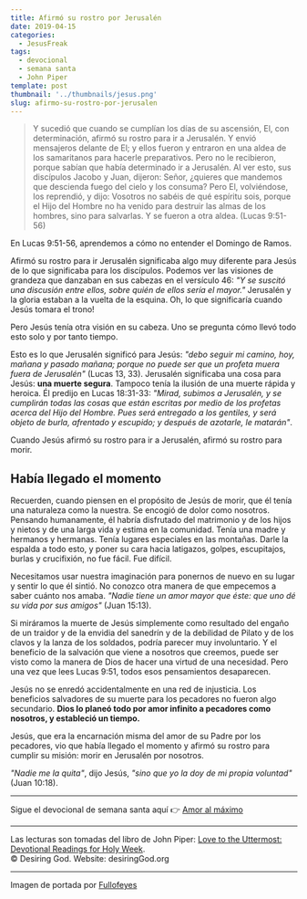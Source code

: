 ```yaml
---
title: Afirmó su rostro por Jerusalén
date: 2019-04-15
categories:
  - JesusFreak
tags:
  - devocional
  - semana santa
  - John Piper
template: post
thumbnail: '../thumbnails/jesus.png'
slug: afirmo-su-rostro-por-jerusalen
---
```


>  Y sucedió que cuando se cumplían los días de su ascensión, El, con determinación, afirmó su rostro para ir a Jerusalén. Y envió mensajeros delante de El; y ellos fueron y entraron en una aldea de los samaritanos para hacerle preparativos. Pero no le recibieron, porque sabían que había determinado ir a Jerusalén. Al ver esto, sus discípulos Jacobo y Juan, dijeron: Señor, ¿quieres que mandemos que descienda fuego del cielo y los consuma? Pero El, volviéndose, los reprendió, y dijo: Vosotros no sabéis de qué espíritu sois, porque el Hijo del Hombre no ha venido para destruir las almas de los hombres, sino para salvarlas. Y se fueron a otra aldea. (Lucas 9:51-56)

En Lucas 9:51-56, aprendemos a cómo no entender el Domingo de Ramos.

Afirmó su rostro para ir Jerusalén significaba algo muy diferente para Jesús de lo que significaba para los discípulos. Podemos ver las visiones de grandeza que danzaban en sus cabezas en el versículo 46: _"Y se suscitó una discusión entre ellos, sobre quién de ellos sería el mayor."_ Jerusalén y la gloria estaban a la vuelta de la esquina. Oh, lo que significaría cuando Jesús tomara el trono!

Pero Jesús tenía otra visión en su cabeza. Uno se pregunta cómo llevó todo esto solo y por tanto tiempo.

Esto es lo que Jerusalén significó para Jesús: _"debo seguir mi camino, hoy, mañana y pasado mañana; porque no puede ser que un profeta muera fuera de Jerusalén"_ (Lucas 13, 33). Jerusalén significaba una cosa para Jesús: **una muerte segura**. Tampoco tenía la ilusión de una muerte rápida y heroica. Él predijo en Lucas 18:31-33: _"Mirad, subimos a Jerusalén, y se cumplirán todas las cosas que están escritas por medio de los profetas acerca del Hijo del Hombre. Pues será entregado a los gentiles, y será objeto de burla, afrentado y escupido; y después de azotarle, le matarán"_.

Cuando Jesús afirmó su rostro para ir a Jerusalén, afirmó su rostro para morir.

## Había llegado el momento

Recuerden, cuando piensen en el propósito de Jesús de morir, que él tenía una naturaleza como la nuestra. Se encogió de dolor como nosotros. Pensando humanamente, él habría disfrutado del matrimonio y de los hijos y nietos y de una larga vida y estima en la comunidad. Tenía una madre y hermanos y hermanas. Tenía lugares especiales en las montañas. Darle la espalda a todo esto, y poner su cara hacia latigazos, golpes, escupitajos, burlas y crucifixión, no fue fácil. Fue difícil.

Necesitamos usar nuestra imaginación para ponernos de nuevo en su lugar y sentir lo que él sintió. No conozco otra manera de que empecemos a saber cuánto nos amaba. _"Nadie tiene un amor mayor que éste: que uno dé su vida por sus amigos"_ (Juan 15:13).

Si miráramos la muerte de Jesús simplemente como resultado del engaño de un traidor y de la envidia del sanedrín y de la debilidad de Pilato y de los clavos y la lanza de los soldados, podría parecer muy involuntario. Y el beneficio de la salvación que viene a nosotros que creemos, puede ser visto como la manera de Dios de hacer una virtud de una necesidad. Pero una vez que lees Lucas 9:51, todos esos pensamientos desaparecen.

Jesús no se enredó accidentalmente en una red de injusticia. Los beneficios salvadores de su muerte para los pecadores no fueron algo secundario. **Dios lo planeó todo por amor infinito a pecadores como nosotros, y estableció un tiempo.**

Jesús, que era la encarnación misma del amor de su Padre por los pecadores, vio que había llegado el momento y afirmó su rostro para cumplir su misión: morir en Jerusalén por nosotros.

_"Nadie me la quita"_, dijo Jesús, _"sino que yo la doy de mi propia voluntad"_ (Juan 10:18).

---

Sigue el devocional de semana santa aquí 👉 [Amor al máximo](/amor-al-maximo)

---

Las lecturas son tomadas del libro de John Piper: [Love to the Uttermost: Devotional Readings for Holy Week](https://www.desiringgod.org/books/love-to-the-uttermost).<br>
© Desiring God. Website: desiringGod.org

---

Imagen de portada por [Fullofeyes](https://www.fullofeyes.com/project/psalm-3418/)
